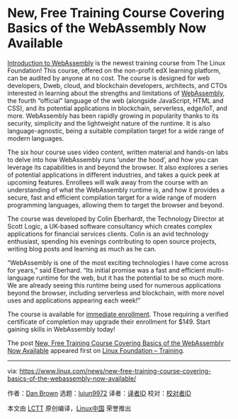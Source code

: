 [#]: collector: (lujun9972)
[#]: translator: ( )
[#]: reviewer: ( )
[#]: publisher: ( )
[#]: url: ( )
[#]: subject: (New, Free Training Course Covering Basics of the WebAssembly Now Available)
[#]: via: (https://www.linux.com/news/new-free-training-course-covering-basics-of-the-webassembly-now-available/)
[#]: author: (Dan Brown https://training.linuxfoundation.org/announcements/new-free-training-course-covering-basics-of-the-webassembly-now-available/)

New, Free Training Course Covering Basics of the WebAssembly Now Available
======

[Introduction to WebAssembly][1] is the newest training course from The Linux Foundation! This course, offered on the non-profit edX learning platform, can be audited by anyone at no cost. The course is designed for web developers, Dweb, cloud, and blockchain developers, architects, and CTOs interested in learning about the strengths and limitations of [WebAssembly][2], the fourth “official” language of the web (alongside JavaScript, HTML and CSS), and its potential applications in blockchain, serverless, edge/IoT, and more. WebAssembly has been rapidly growing in popularity thanks to its security, simplicity and the lightweight nature of the runtime. It is also language-agnostic, being a suitable compilation target for a wide range of modern languages.

The six hour course uses video content, written material and hands-on labs to delve into how WebAssembly runs ‘under the hood’, and how you can leverage its capabilities in and beyond the browser. It also explores a series of potential applications in different industries, and takes a quick peek at upcoming features. Enrollees will walk away from the course with an understanding of what the WebAssembly runtime is, and how it provides a secure, fast and efficient compilation target for a wide range of modern programming languages, allowing them to target the browser and beyond. 

The course was developed by Colin Eberhardt, the Technology Director at Scott Logic, a UK-based software consultancy which creates complex applications for financial services clients. Colin is an avid technology enthusiast, spending his evenings contributing to open source projects, writing blog posts and learning as much as he can.

“WebAssembly is one of the most exciting technologies I have come across for years,” said Eberhard. “Its initial promise was a fast and efficient multi-language runtime for the web, but it has the potential to be so much more. We are already seeing this runtime being used for numerous applications beyond the browser, including serverless and blockchain, with more novel uses and applications appearing each week!”

The course is available for [immediate enrollment][1]. Those requiring a verified certificate of completion may upgrade their enrollment for $149. Start gaining skills in WebAssembly today!

The post [New, Free Training Course Covering Basics of the WebAssembly Now Available][3] appeared first on [Linux Foundation – Training][4].

--------------------------------------------------------------------------------

via: https://www.linux.com/news/new-free-training-course-covering-basics-of-the-webassembly-now-available/

作者：[Dan Brown][a]
选题：[lujun9972][b]
译者：[译者ID](https://github.com/译者ID)
校对：[校对者ID](https://github.com/校对者ID)

本文由 [LCTT](https://github.com/LCTT/TranslateProject) 原创编译，[Linux中国](https://linux.cn/) 荣誉推出

[a]: https://training.linuxfoundation.org/announcements/new-free-training-course-covering-basics-of-the-webassembly-now-available/
[b]: https://github.com/lujun9972
[1]: https://www.edx.org/course/introduction-to-webassembly-runtime
[2]: https://webassembly.org/
[3]: https://training.linuxfoundation.org/announcements/new-free-training-course-covering-basics-of-the-webassembly-now-available/
[4]: https://training.linuxfoundation.org/
